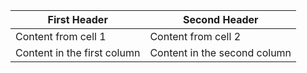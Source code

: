 First Header | Second Header
------------ | ------------
Content from cell 1 | Content from cell 2
Content in the first column | Content in the second column